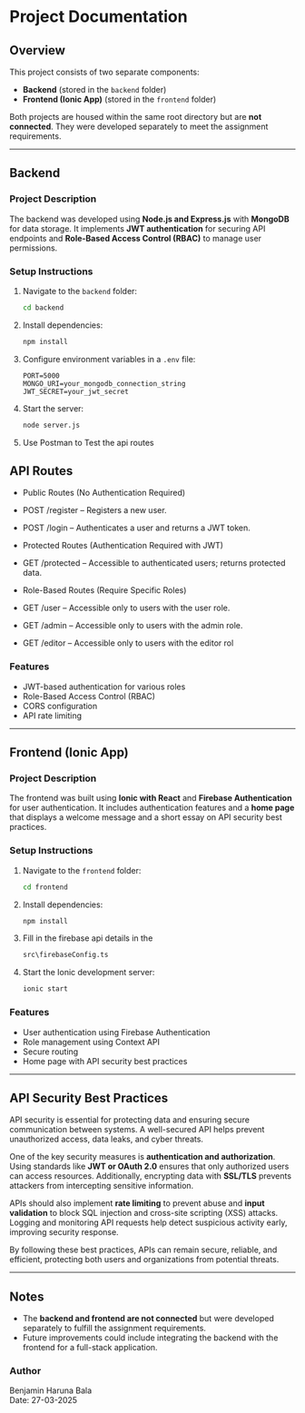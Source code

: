 # Project Documentation

## Overview
This project consists of two separate components:
- **Backend** (stored in the `backend` folder)
- **Frontend (Ionic App)** (stored in the `frontend` folder)

Both projects are housed within the same root directory but are **not connected**. They were developed separately to meet the assignment requirements.

---

## Backend

### **Project Description**
The backend was developed using **Node.js and Express.js** with **MongoDB** for data storage. It implements **JWT authentication** for securing API endpoints and **Role-Based Access Control (RBAC)** to manage user permissions.

### **Setup Instructions**
1. Navigate to the `backend` folder:
   ```sh
   cd backend
   ```
2. Install dependencies:
   ```sh
   npm install
   ```
3. Configure environment variables in a `.env` file:
   ```env
   PORT=5000
   MONGO_URI=your_mongodb_connection_string
   JWT_SECRET=your_jwt_secret
   ```
4. Start the server:
   ```sh
   node server.js
   ```
5. Use Postman to Test the api routes

## API Routes

- Public Routes (No Authentication Required)

- POST /register – Registers a new user.

- POST /login – Authenticates a user and returns a JWT token.

- Protected Routes (Authentication Required with JWT)

- GET /protected – Accessible to authenticated users; returns protected data.

- Role-Based Routes (Require Specific Roles)

- GET /user – Accessible only to users with the user role.

- GET /admin – Accessible only to users with the admin role.

- GET /editor – Accessible only to users with the editor rol

### **Features**
- JWT-based authentication for various roles
- Role-Based Access Control (RBAC)
- CORS configuration
- API rate limiting

---

## Frontend (Ionic App)

### **Project Description**
The frontend was built using **Ionic with React** and **Firebase Authentication** for user authentication. It includes authentication features and a **home page** that displays a welcome message and a short essay on API security best practices.

### **Setup Instructions**
1. Navigate to the `frontend` folder:
   ```sh
   cd frontend
   ```
2. Install dependencies:
   ```sh
   npm install
   ```
3. Fill in the firebase api details in the 
    ```sh
    src\firebaseConfig.ts
    ```

4. Start the Ionic development server:
   ```sh
   ionic start
   ```

### **Features**
- User authentication using Firebase Authentication
- Role management using Context API
- Secure routing
- Home page with API security best practices

---

## API Security Best Practices

API security is essential for protecting data and ensuring secure communication between systems. A well-secured API helps prevent unauthorized access, data leaks, and cyber threats.

One of the key security measures is **authentication and authorization**. Using standards like **JWT or OAuth 2.0** ensures that only authorized users can access resources. Additionally, encrypting data with **SSL/TLS** prevents attackers from intercepting sensitive information.

APIs should also implement **rate limiting** to prevent abuse and **input validation** to block SQL injection and cross-site scripting (XSS) attacks. Logging and monitoring API requests help detect suspicious activity early, improving security response.

By following these best practices, APIs can remain secure, reliable, and efficient, protecting both users and organizations from potential threats.

---

## Notes
- The **backend and frontend are not connected** but were developed separately to fulfill the assignment requirements.
- Future improvements could include integrating the backend with the frontend for a full-stack application.

### **Author**
Benjamin Haruna Bala  
Date: 27-03-2025

